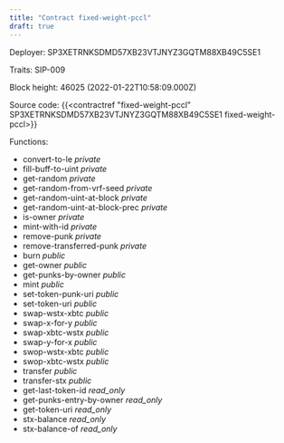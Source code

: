 ```yaml
---
title: "Contract fixed-weight-pccl"
draft: true
---
```

Deployer: SP3XETRNKSDMD57XB23VTJNYZ3GQTM88XB49C5SE1

Traits:
SIP-009 



Block height: 46025 (2022-01-22T10:58:09.000Z)

Source code: {{<contractref "fixed-weight-pccl" SP3XETRNKSDMD57XB23VTJNYZ3GQTM88XB49C5SE1 fixed-weight-pccl>}}

Functions:

* convert-to-le _private_
* fill-buff-to-uint _private_
* get-random _private_
* get-random-from-vrf-seed _private_
* get-random-uint-at-block _private_
* get-random-uint-at-block-prec _private_
* is-owner _private_
* mint-with-id _private_
* remove-punk _private_
* remove-transferred-punk _private_
* burn _public_
* get-owner _public_
* get-punks-by-owner _public_
* mint _public_
* set-token-punk-uri _public_
* set-token-uri _public_
* swap-wstx-xbtc _public_
* swap-x-for-y _public_
* swap-xbtc-wstx _public_
* swap-y-for-x _public_
* swop-wstx-xbtc _public_
* swop-xbtc-wstx _public_
* transfer _public_
* transfer-stx _public_
* get-last-token-id _read_only_
* get-punks-entry-by-owner _read_only_
* get-token-uri _read_only_
* stx-balance _read_only_
* stx-balance-of _read_only_
